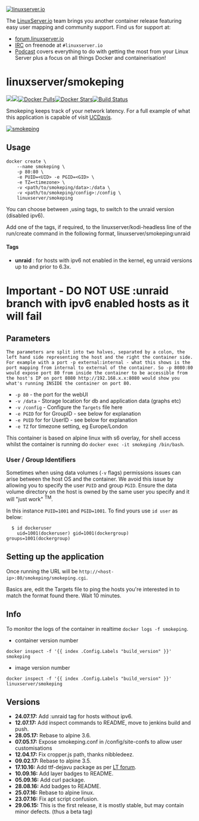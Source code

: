 [linuxserverurl]: https://linuxserver.io
[forumurl]: https://forum.linuxserver.io
[ircurl]: https://www.linuxserver.io/irc/
[podcasturl]: https://www.linuxserver.io/podcast/
[appurl]: http://oss.oetiker.ch/smokeping/
[hub]: https://hub.docker.com/r/linuxserver/smokeping/

[![linuxserver.io](https://raw.githubusercontent.com/linuxserver/docker-templates/master/linuxserver.io/img/linuxserver_medium.png)][linuxserverurl]

The [LinuxServer.io][linuxserverurl] team brings you another container release featuring easy user mapping and community support. Find us for support at:
* [forum.linuxserver.io][forumurl]
* [IRC][ircurl] on freenode at `#linuxserver.io`
* [Podcast][podcasturl] covers everything to do with getting the most from your Linux Server plus a focus on all things Docker and containerisation!

# linuxserver/smokeping
[![](https://images.microbadger.com/badges/version/linuxserver/smokeping.svg)](https://microbadger.com/images/linuxserver/smokeping "Get your own version badge on microbadger.com")[![](https://images.microbadger.com/badges/image/linuxserver/smokeping.svg)](https://microbadger.com/images/linuxserver/smokeping "Get your own image badge on microbadger.com")[![Docker Pulls](https://img.shields.io/docker/pulls/linuxserver/smokeping.svg)][hub][![Docker Stars](https://img.shields.io/docker/stars/linuxserver/smokeping.svg)][hub][![Build Status](https://ci.linuxserver.io/buildStatus/icon?job=Docker-Builders/x86-64/x86-64-smokeping)](https://ci.linuxserver.io/job/Docker-Builders/job/x86-64/job/x86-64-smokeping/)

Smokeping keeps track of your network latency. For a full example of what this application is capable of visit [UCDavis](http://smokeping.ucdavis.edu/cgi-bin/smokeping.fcgi).

[![smokeping](http://oss.oetiker.ch/smokeping/inc/smokeping-logo.png)][appurl]

## Usage

```
docker create \
	--name smokeping \
	-p 80:80 \
	-e PUID=<UID> -e PGID=<GID> \
	-e TZ=<timezone> \
	-v <path/to/smokeping/data>:/data \
	-v <path/to/smokeping/config>:/config \
	linuxserver/smokeping
```


You can choose between ,using tags, to switch to the unraid version (disabled ipv6).

Add one of the tags,  if required,  to the linuxserver/kodi-headless line of the run/create command in the following format, linuxserver/smokeping:unraid

#### Tags
+ **unraid** : for hosts with ipv6 not enabled in the kernel, eg unraid versions up to and prior to 6.3x.

# Important - DO NOT USE :unraid branch with ipv6 enabled hosts as it will fail

## Parameters

`The parameters are split into two halves, separated by a colon, the left hand side representing the host and the right the container side. 
For example with a port -p external:internal - what this shows is the port mapping from internal to external of the container.
So -p 8080:80 would expose port 80 from inside the container to be accessible from the host's IP on port 8080
http://192.168.x.x:8080 would show you what's running INSIDE the container on port 80.`



* `-p 80` - the port for the webUI
* `-v /data` - Storage location for db and application data (graphs etc)
* `-v /config` - Configure the `Targets` file here
* `-e PGID` for for GroupID - see below for explanation
* `-e PUID` for for UserID - see below for explanation
* `-e TZ` for timezone setting, eg Europe/London

This container is based on alpine linux with s6 overlay, for shell access whilst the container is running do `docker exec -it smokeping /bin/bash`.

### User / Group Identifiers

Sometimes when using data volumes (`-v` flags) permissions issues can arise between the host OS and the container. We avoid this issue by allowing you to specify the user `PUID` and group `PGID`. Ensure the data volume directory on the host is owned by the same user you specify and it will "just work" <sup>TM</sup>.

In this instance `PUID=1001` and `PGID=1001`. To find yours use `id user` as below:

```
  $ id dockeruser
    uid=1001(dockeruser) gid=1001(dockergroup) groups=1001(dockergroup)
```

## Setting up the application 

Once running the URL will be `http://<host-ip>:80/smokeping/smokeping.cgi`.

Basics are, edit the Targets file to ping the hosts you're interested in to match the format found there. 
Wait 10 minutes.

## Info

To monitor the logs of the container in realtime `docker logs -f smokeping`.

* container version number 

`docker inspect -f '{{ index .Config.Labels "build_version" }}' smokeping`

* image version number

`docker inspect -f '{{ index .Config.Labels "build_version" }}' linuxserver/smokeping`

## Versions

+ **24.07.17:** Add :unraid tag for hosts without ipv6.
+ **12.07.17:** Add inspect commands to README, move to jenkins build and push.
+ **28.05.17:** Rebase to alpine 3.6.
+ **07.05.17:** Expose smokeping.conf in /config/site-confs to allow user customisations
+ **12.04.17:** Fix cropper.js path, thanks nibbledeez.
+ **09.02.17:** Rebase to alpine 3.5.
+ **17.10.16:** Add ttf-dejavu package as per [LT forum](http://lime-technology.com/forum/index.php?topic=43602.msg507875#msg507875).
+ **10.09.16:** Add layer badges to README.
+ **05.09.16:** Add curl package.
+ **28.08.16:** Add badges to README.
+ **25.07.16:** Rebase to alpine linux.
+ **23.07.16:** Fix apt script confusion.
+ **29.06.15:** This is the first release, it is mostly stable, but may contain minor defects. (thus a beta tag)
